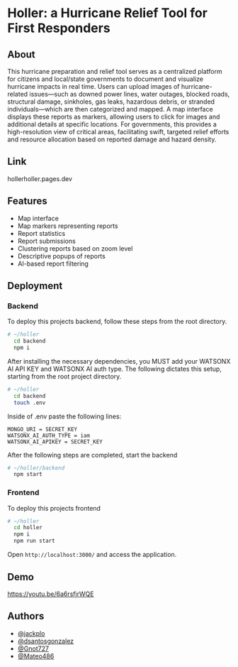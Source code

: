 
# Holler: a Hurricane Relief Tool for First Responders

## About
This hurricane preparation and relief tool serves as a centralized platform for citizens and local/state governments to document and visualize hurricane impacts in real time. Users can upload images of hurricane-related issues—such as downed power lines, water outages, blocked roads, structural damage, sinkholes, gas leaks, hazardous debris, or stranded individuals—which are then categorized and mapped. A map interface displays these reports as markers, allowing users to click for images and additional details at specific locations. For governments, this provides a high-resolution view of critical areas, facilitating swift, targeted relief efforts and resource allocation based on reported damage and hazard density.

## Link
hollerholler.pages.dev


## Features
- Map interface
- Map markers representing reports
- Report statistics
- Report submissions
- Clustering reports based on zoom level
- Descriptive popups of reports 
- AI-based report filtering 



## Deployment

### Backend
To deploy this projects backend, follow these steps from the root directory.

```bash
# ~/holler
  cd backend 
  npm i
```

After installing the necessary dependencies, you MUST add your WATSONX AI API KEY and WATSONX AI auth type. The following dictates this setup, starting from the root project directory.

```bash
# ~/holler
  cd backend
  touch .env
```

Inside of .env paste the following lines: 
```
MONGO_URI = SECRET_KEY
WATSONX_AI_AUTH_TYPE = iam
WATSONX_AI_APIKEY = SECRET_KEY
```

After the following steps are completed, start the backend
```bash
# ~/holler/backend
  npm start
```
### Frontend
To deploy this projects frontend

```bash
# ~/holler
  cd holler
  npm i
  npm run start
```

Open `http://localhost:3000/` and access the application.




## Demo

https://youtu.be/6a6rsfjrWQE


## Authors

- [@jackplo](https://github.com/jackplo)
- [@dsantosgonzalez](https://github.com/dsantosgonzalez)
- [@Gnot727](https://github.com/Gnot727)
- [@Mateo486](https://github.com/Mateo486)


